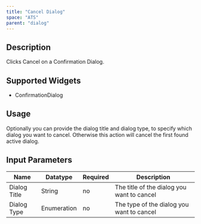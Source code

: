 ```yaml
---
title: "Cancel Dialog"
space: "ATS" 
parent: "dialog"
---
```


## Description

Clicks Cancel on a Confirmation Dialog.

## Supported Widgets

 + ConfirmationDialog

## Usage

Optionally you can provide the dialog title and dialog type, to specify which dialog you want to cancel. Otherwise this action will cancel the first found active dialog.     

## Input Parameters

Name | Datatype | Required | Description
--- | --- | --- | ---
Dialog Title | String | no | The title of the dialog you want to cancel
Dialog Type | Enumeration | no | The type of the dialog you want to cancel
